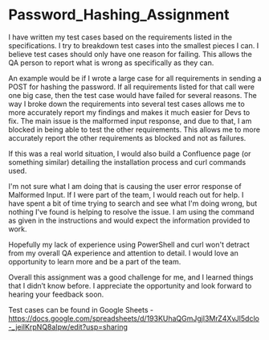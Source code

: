 # Password_Hashing_Assignment
I have written my test cases based on the requirements listed in the specifications. I try to breakdown test cases into the smallest pieces I can. I believe test cases should only have one reason for failing. This allows the QA person to report what is wrong as specifically as they can.

An example would be if I wrote a large case for all requirements in sending a POST for hashing the password. If all requirements listed for that call were one big case, then the test case would have failed for several reasons. The way I broke down the requirements into several test cases allows me to more accurately report my findings and makes it much easier for Devs to fix. The main issue is the malformed input response, and due to that, I am blocked in being able to test the other requirements. This allows me to more accurately report the other requirements as blocked and not as failures.

If this was a real world situation, I would also build a Confluence page (or something similar) detailing the installation process and curl commands used. 

I'm not sure what I am doing that is causing the user error response of Malformed Input. If I were part of the team, I would reach out for help. I have spent a bit of time trying to search and see what I'm doing wrong, but nothing I've found is helping to resolve the issue. I am using the command as given in the instructions and would expect the information provided to work. 

Hopefully my lack of experience using PowerShell and curl won't detract from my overall QA experience and attention to detail. I would love an opportunity to learn more and be a part of the team.

Overall this assignment was a good challenge for me, and I learned things that I didn’t know before. I appreciate the opportunity and look forward to hearing your feedback soon.

Test cases can be found in Google Sheets - https://docs.google.com/spreadsheets/d/193KUhaQGmJgjl3MrZ4XvJl5dclo-_jeiIKrpNQ8aIpw/edit?usp=sharing
